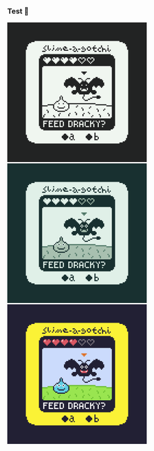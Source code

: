 ### Test 👋

<img alt="" width="320" height="320" src="https://raw.githubusercontent.com/wavebeem/wavebeem/master/1bit_slimeagotchi.gif">
<img alt="" width="320" height="320" src="https://raw.githubusercontent.com/wavebeem/wavebeem/master/2bit-slimeagotchi_platinum.gif">
<img alt="" width="320" height="320" src="https://raw.githubusercontent.com/wavebeem/wavebeem/master/2bit-gbc_slimeagotchi.gif">

<!--
**wavebeem/wavebeem** is a ✨ _special_ ✨ repository because its `README.md` (this file) appears on your GitHub profile.

Here are some ideas to get you started:

- 🔭 I’m currently working on ...
- 🌱 I’m currently learning ...
- 👯 I’m looking to collaborate on ...
- 🤔 I’m looking for help with ...
- 💬 Ask me about ...
- 📫 How to reach me: ...
- 😄 Pronouns: ...
- ⚡ Fun fact: ...
-->

